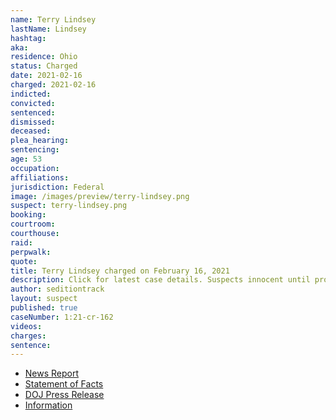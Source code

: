```yaml
---
name: Terry Lindsey
lastName: Lindsey
hashtag:
aka:
residence: Ohio
status: Charged
date: 2021-02-16
charged: 2021-02-16
indicted:
convicted: 
sentenced: 
dismissed: 
deceased:
plea_hearing:
sentencing:
age: 53
occupation:
affiliations:
jurisdiction: Federal
image: /images/preview/terry-lindsey.png
suspect: terry-lindsey.png
booking:
courtroom:
courthouse:
raid:
perpwalk:
quote:
title: Terry Lindsey charged on February 16, 2021
description: Click for latest case details. Suspects innocent until proven guilty.
author: seditiontrack
layout: suspect
published: true
caseNumber: 1:21-cr-162
videos:
charges:
sentence:
---
```

- [News Report](https://www.newsbreak.com/colorado/colorado-springs/news/2166074234842/ohios-terry-lynn-lindsey-yet-to-be-arrested-after-entering-us-capitol-with-colorado-springs-glenn-wes-lee-croy)
- [Statement of Facts](https://www.justice.gov/usao-dc/case-multi-defendant/file/1371331/download)
- [DOJ Press Release](https://www.justice.gov/usao-dc/case-multi-defendant/file/1377836/download)
- [Information](https://www.justice.gov/usao-dc/case-multi-defendant/file/1377836/download)
